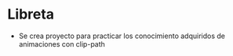 # Libreta
- Se crea proyecto para practicar los conocimiento adquiridos de animaciones con clip-path